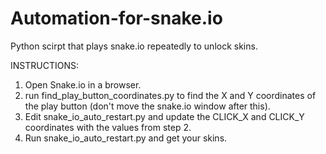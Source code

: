 # Automation-for-snake.io
Python scirpt that plays snake.io repeatedly to unlock skins.

INSTRUCTIONS:
1. Open Snake.io in a browser.
2. run find_play_button_coordinates.py to find the X and Y coordinates of the play button (don't move the snake.io window after this).
3. Edit snake_io_auto_restart.py and update the CLICK_X and CLICK_Y coordinates with the values from step 2.
4. Run snake_io_auto_restart.py and get your skins.

